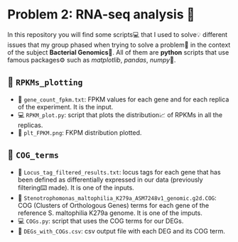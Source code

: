 # Problem 2: RNA-seq analysis 🧬
In this repository you will find some scripts💻 that I used to solve💡 different issues that my group phased when trying to solve a problem🔎 in the context of the subject **Bacterial Genomics**🔬. 
All of them are **python** scripts that use famous packages⚙️ such as *matplotlib*, *pandas*, *numpy*🔧.

## 📁 `RPKMs_plotting`
- 📄 `gene_count_fpkm.txt`: FPKM values for each gene and for each replica of the experiment. It is the input.
- 💻 `RPKM_plot.py`: script that plots the distribution📈 of RPKMs in all the replicas.
- 🎨 `plt_FPKM.png`: FKPM distribution plotted. 
  
## 📁 `COG_terms`
- 📄 `Locus_tag_filtered_results.txt`: locus tags for each gene that has been defined as differentially expressed in our data (previously filtering⌨️ made). It is one of the inputs.
- 📄 `Stenotrophomonas_maltophilia_K279a_ASM7248v1_genomic.g2d.COG`: COG (Clusters of Orthologous Genes) terms for each gene of the reference S. maltophilia K279a genome. It is one of the imputs.
- 💻 `COGs.py`: script that uses the COG terms for our DEGs.
- 📄 `DEGs_with_COGs.csv`: csv output file with each DEG and its COG term. 

